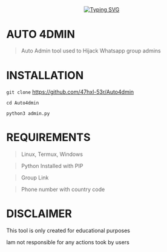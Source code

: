 ## <!-- Typing SVG -->
<p align="center">
    <a href="https://github.com/47hxl-53r">
        <img
src="https://readme-typing-svg.herokuapp.com/?size=35&width=800&lines=Auto+4dmin+by+47hx1-53r"
            alt="Typing SVG"
        />
    </a>
</p>

# AUTO 4DMIN
> Auto Admin tool used to Hijack Whatsapp group admins
# INSTALLATION
`git clone` https://github.com/47hxl-53r/Auto4dmin

`cd Auto4dmin`

`python3 admin.py`
# REQUIREMENTS
> Linux, Termux, Windows

> Python Installed with PIP

> Group Link

> Phone number with country code
# DISCLAIMER
This tool is only created for educational purposes

Iam not responsible for any actions took by users


